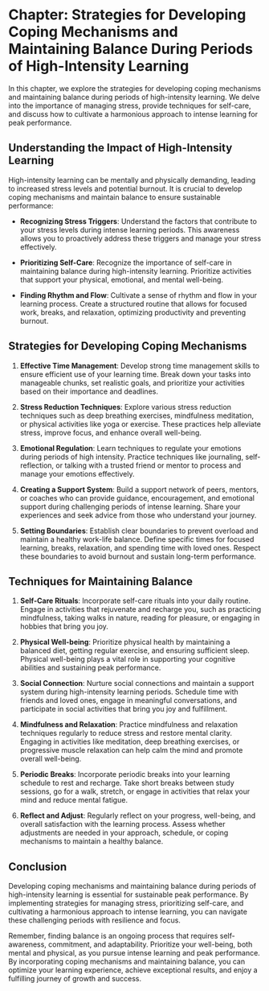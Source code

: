 Chapter: Strategies for Developing Coping Mechanisms and Maintaining Balance During Periods of High-Intensity Learning
======================================================================================================================

In this chapter, we explore the strategies for developing coping mechanisms and maintaining balance during periods of high-intensity learning. We delve into the importance of managing stress, provide techniques for self-care, and discuss how to cultivate a harmonious approach to intense learning for peak performance.

Understanding the Impact of High-Intensity Learning
---------------------------------------------------

High-intensity learning can be mentally and physically demanding, leading to increased stress levels and potential burnout. It is crucial to develop coping mechanisms and maintain balance to ensure sustainable performance:

* **Recognizing Stress Triggers**: Understand the factors that contribute to your stress levels during intense learning periods. This awareness allows you to proactively address these triggers and manage your stress effectively.

* **Prioritizing Self-Care**: Recognize the importance of self-care in maintaining balance during high-intensity learning. Prioritize activities that support your physical, emotional, and mental well-being.

* **Finding Rhythm and Flow**: Cultivate a sense of rhythm and flow in your learning process. Create a structured routine that allows for focused work, breaks, and relaxation, optimizing productivity and preventing burnout.

Strategies for Developing Coping Mechanisms
-------------------------------------------

1. **Effective Time Management**: Develop strong time management skills to ensure efficient use of your learning time. Break down your tasks into manageable chunks, set realistic goals, and prioritize your activities based on their importance and deadlines.

2. **Stress Reduction Techniques**: Explore various stress reduction techniques such as deep breathing exercises, mindfulness meditation, or physical activities like yoga or exercise. These practices help alleviate stress, improve focus, and enhance overall well-being.

3. **Emotional Regulation**: Learn techniques to regulate your emotions during periods of high intensity. Practice techniques like journaling, self-reflection, or talking with a trusted friend or mentor to process and manage your emotions effectively.

4. **Creating a Support System**: Build a support network of peers, mentors, or coaches who can provide guidance, encouragement, and emotional support during challenging periods of intense learning. Share your experiences and seek advice from those who understand your journey.

5. **Setting Boundaries**: Establish clear boundaries to prevent overload and maintain a healthy work-life balance. Define specific times for focused learning, breaks, relaxation, and spending time with loved ones. Respect these boundaries to avoid burnout and sustain long-term performance.

Techniques for Maintaining Balance
----------------------------------

1. **Self-Care Rituals**: Incorporate self-care rituals into your daily routine. Engage in activities that rejuvenate and recharge you, such as practicing mindfulness, taking walks in nature, reading for pleasure, or engaging in hobbies that bring you joy.

2. **Physical Well-being**: Prioritize physical health by maintaining a balanced diet, getting regular exercise, and ensuring sufficient sleep. Physical well-being plays a vital role in supporting your cognitive abilities and sustaining peak performance.

3. **Social Connection**: Nurture social connections and maintain a support system during high-intensity learning periods. Schedule time with friends and loved ones, engage in meaningful conversations, and participate in social activities that bring you joy and fulfillment.

4. **Mindfulness and Relaxation**: Practice mindfulness and relaxation techniques regularly to reduce stress and restore mental clarity. Engaging in activities like meditation, deep breathing exercises, or progressive muscle relaxation can help calm the mind and promote overall well-being.

5. **Periodic Breaks**: Incorporate periodic breaks into your learning schedule to rest and recharge. Take short breaks between study sessions, go for a walk, stretch, or engage in activities that relax your mind and reduce mental fatigue.

6. **Reflect and Adjust**: Regularly reflect on your progress, well-being, and overall satisfaction with the learning process. Assess whether adjustments are needed in your approach, schedule, or coping mechanisms to maintain a healthy balance.

Conclusion
----------

Developing coping mechanisms and maintaining balance during periods of high-intensity learning is essential for sustainable peak performance. By implementing strategies for managing stress, prioritizing self-care, and cultivating a harmonious approach to intense learning, you can navigate these challenging periods with resilience and focus.

Remember, finding balance is an ongoing process that requires self-awareness, commitment, and adaptability. Prioritize your well-being, both mental and physical, as you pursue intense learning and peak performance. By incorporating coping mechanisms and maintaining balance, you can optimize your learning experience, achieve exceptional results, and enjoy a fulfilling journey of growth and success.
